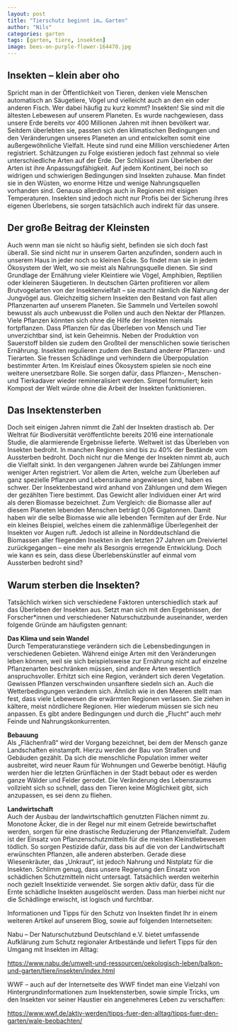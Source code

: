 ```yaml
---
layout: post
title: "Tierschutz beginnt im… Garten"
author: "Nils"
categories: garten
tags: [garten, tiere, insekten]
image: bees-on-purple-flower-164470.jpg
---
```


## Insekten – klein aber oho

Spricht man in der Öffentlichkeit von Tieren, denken viele Menschen automatisch an Säugetiere, Vögel und vielleicht auch an den ein oder anderen Fisch. Wer dabei häufig zu kurz kommt? Insekten!
Sie sind mit die ältesten Lebewesen auf unserem Planeten. Es wurde nachgewiesen, dass unsere Erde bereits vor 400 Millionen Jahren mit ihnen bevölkert war. Seitdem überlebten sie, passten sich den klimatischen Bedingungen und den Veränderungen unseres Planeten an und entwickelten somit eine außergewöhnliche Vielfalt. Heute sind rund eine Million verschiedener Arten registriert. Schätzungen zu Folge existieren jedoch fast zehnmal so viele unterschiedliche Arten auf der Erde.
Der Schlüssel zum Überleben der Arten ist ihre Anpassungsfähigkeit. Auf jedem Kontinent, bei noch so widrigen und schwierigen Bedingungen sind Insekten zuhause. Man findet sie in den Wüsten, wo enorme Hitze und wenige Nahrungsquellen vorhanden sind. Genauso allerdings auch in Regionen mit eisigen Temperaturen. Insekten sind jedoch nicht nur Profis bei der Sicherung ihres eigenen Überlebens, sie sorgen tatsächlich auch indirekt für das unsere.

## Der große Beitrag der Kleinsten

Auch wenn man sie nicht so häufig sieht, befinden sie sich doch fast überall. Sie sind nicht nur in unserem Garten anzufinden, sondern auch in unserem Haus in jeder noch so kleinen Ecke. So findet man sie in jedem Ökosystem der Welt, wo sie meist als Nahrungsquelle dienen. Sie sind Grundlage der Ernährung vieler Kleintiere wie Vögel, Amphibien, Reptilien oder kleineren Säugetieren. In deutschen Gärten profitieren vor allem Brutvogelarten von der Insektenvielfalt – sie macht nämlich die Nahrung der Jungvögel aus.
Gleichzeitig sichern Insekten den Bestand von fast allen Pflanzenarten auf unserem Planeten. Sie Sammeln und Verteilen sowohl bewusst als auch unbewusst die Pollen und auch den Nektar der Pflanzen. Viele Pflanzen könnten sich ohne die Hilfe der Insekten niemals fortpflanzen. Dass Pflanzen für das Überleben von Mensch und Tier unverzichtbar sind, ist kein Geheimnis. Neben der Produktion von Sauerstoff bilden sie zudem den Großteil der menschlichen sowie tierischen Ernährung.
Insekten regulieren zudem den Bestand anderer Pflanzen- und Tierarten. Sie fressen Schädlinge und verhindern die Überpopulation bestimmter Arten. Im Kreislauf eines Ökosystem spielen sie noch eine weitere unersetzbare Rolle. Sie sorgen dafür, dass 
Pflanzen-, Menschen- und Tierkadaver wieder remineralisiert werden. Simpel formuliert; kein Kompost der Welt würde ohne die Arbeit der Insekten funktionieren.

## Das Insektensterben

Doch seit einigen Jahren nimmt die Zahl der Insekten drastisch ab. Der Weltrat für Biodiversität veröffentlichte bereits 2016 eine internationale Studie, die alarmierende Ergebnisse lieferte. Weltweit ist das Überleben von Insekten bedroht. In manchen Regionen sind bis zu 40% der Bestände vom Aussterben bedroht. Doch nicht nur die Menge der Insekten nimmt ab, auch die Vielfalt sinkt. In den vergangenen Jahren wurde bei Zählungen immer weniger Arten registriert. Vor allem die Arten, welche zum Überleben auf ganz spezielle Pflanzen und Lebensräume angewiesen sind, haben es schwer. 
Der Insektenbestand wird anhand von Zählungen und dem Wiegen der gezählten Tiere bestimmt. Das Gewicht aller Individuen einer Art wird als deren Biomasse bezeichnet.  Zum Vergleich: die Biomasse aller auf diesem Planeten lebenden Menschen beträgt 0,06 Gigatonnen. Damit haben wir die selbe Biomasse wie alle lebenden Termiten auf der Erde. Nur ein kleines Beispiel, welches einem die zahlenmäßige Überlegenheit der Insekten vor Augen ruft. Jedoch ist alleine in Norddeutschland die Biomassen aller fliegenden Insekten in den letzten 27 Jahren um Dreiviertel zurückgegangen – eine mehr als Besorgnis erregende Entwicklung.
Doch wie kann es sein, dass diese Überlebenskünstler auf einmal vom Aussterben bedroht sind?

## Warum sterben die Insekten?

Tatsächlich wirken sich verschiedene Faktoren unterschiedlich stark auf das Überleben der Insekten aus. Setzt man sich mit den Ergebnissen, der Forscher*innen und verschiedener Naturschutzbunde auseinander, werden folgende Gründe am häufigsten gennant:

**Das Klima und sein Wandel** <br/>Durch Temperaturanstiege verändern sich die Lebensbedingungen in verschiedenen Gebieten. Während einige Arten mit den Veränderungen leben können, weil sie sich beispielsweise zur Ernährung nicht auf einzelne Pflanzenarten beschränken müssen, sind andere Arten wesentlich anspruchsvoller. Erhitzt sich eine Region, verändert sich deren Vegetation. Gewissen Pflanzen verschwinden unsanftere siedeln sich an. Auch die Wetterbedingungen verändern sich. Ähnlich wie in den Meeren stellt man fest, dass viele Lebewesen die erwärmten Regionen verlassen. Sie ziehen in kältere, meist nördlichere Regionen. Hier wiederum müssen sie sich neu anpassen. Es gibt andere Bedingungen und durch die „Flucht“ auch mehr Feinde und Nahrungskonkurrenten.

**Bebauung** <br/>Als „Flächenfraß“ wird der Vorgang bezeichnet, bei dem der Mensch ganze Landschaften einstampft. Hierzu werden der Bau von Straßen und Gebäuden gezählt. Da sich die menschliche Population immer weiter ausbreitet, wird neuer Raum für Wohnungen und Gewerbe benötigt. Häufig werden hier die letzten Grünflächen in der Stadt bebaut oder es werden ganze Wälder und Felder gerodet. Die Veränderung des Lebensraums vollzieht sich so schnell, dass den Tieren keine Möglichkeit gibt, sich anzupassen, es sei denn zu fliehen.

**Landwirtschaft** <br/>Auch der Ausbau der landwirtschaftlich genutzten Flächen nimmt zu. Monotone Äcker, die in der Regel nur mit einem Getreide bewirtschaftet werden, sorgen für eine drastische Reduzierung der Pflanzenvielfalt. Zudem ist der Einsatz von Pflanzenschutzmitteln für die meisten Kleinstlebewesen tödlich. So sorgen Pestizide dafür, dass bis auf die von der Landwirtschaft erwünschten Pflanzen, alle anderen absterben. Gerade diese Wiesenkräuter, das „Unkraut“, ist jedoch Nahrung und Nistplatz für die Insekten. Schlimm genug, dass unsere Regierung den Einsatz von schädlichen Schutzmitteln nicht untersagt. Tatsächlich werden weiterhin noch gezielt Insektizide verwendet. Sie sorgen aktiv dafür, dass für die Ernte schädliche Insekten ausgelöscht werden. Dass man hierbei nicht nur die Schädlinge erwischt, ist logisch und furchtbar.

Informationen und Tipps für den Schutz von Insekten findet Ihr in einem weiteren Artikel auf unserem Blog, sowie auf folgenden Internetseiten:

Nabu – Der Naturschutzbund Deutschland e.V. bietet umfassende Aufklärung zum Schutz regionaler Artbestände und liefert Tipps für den Umgang mit Insekten im Alltag:

<https://www.nabu.de/umwelt-und-ressourcen/oekologisch-leben/balkon-und-garten/tiere/insekten/index.html>

WWF –  auch auf der Internetseite des WWF findet man eine Vielzahl von Hintergrundinformationen zum Insektensterben, sowie simple Tricks, um den Insekten vor seiner Haustier ein angenehmeres Leben zu verschaffen:

<https://www.wwf.de/aktiv-werden/tipps-fuer-den-alltag/tipps-fuer-den-garten/wale-beobachten/>

